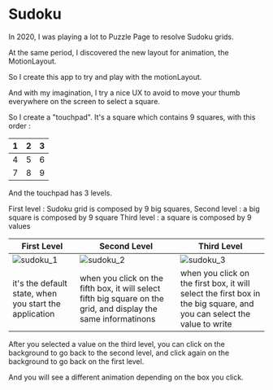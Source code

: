 # Sudoku

In 2020, I was playing a lot to Puzzle Page to resolve Sudoku grids.

At the same period, I discovered the new layout for animation, the MotionLayout.

So I create this app to try and play with the motionLayout.

And with my imagination, I try a nice UX to avoid to move your thumb everywhere on the screen to select a square.

So I create a "touchpad". It's a square which contains 9 squares, with this order :


|1 | 2 | 3|
|---|---|---|
|4 | 5 | 6|
|7 | 8 | 9|

And the touchpad has 3 levels.

First level : Sudoku grid is composed by 9 big squares, 
Second level : a big square is composed by 9 square
Third level : a square is composed by 9 values

| First Level                                      | Second Level|  Third Level| 
|---------------------------------------------------|--------------------------------------------------|---------|
| ![sudoku_1](https://user-images.githubusercontent.com/96651172/225755714-de0a4c85-6443-4674-89cf-2607b160da8c.png) | ![sudoku_2](https://user-images.githubusercontent.com/96651172/225755974-6e6d4ab0-a142-4460-9e2e-c4453557cb45.png) | ![sudoku_3](https://user-images.githubusercontent.com/96651172/225756013-152e3e9a-5813-45c1-92d1-17c0bb725db7.png) |
| it's the default state, when you start the application | when you click on the fifth box, it will select fifth big square on the grid, and display the same informatinons | when you click on the first box, it will select the first box in the big square, and you can select the value to write |


After you selected a value on the third level, you can click on the background to go back to the second level, and click again on the background to go back on the first level.

And you will see a different animation depending on the box you click.
